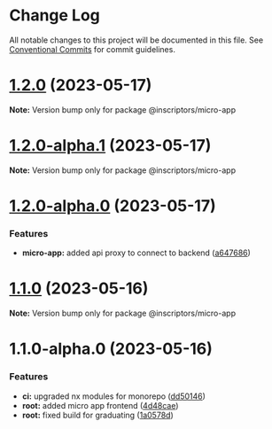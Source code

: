 # Change Log

All notable changes to this project will be documented in this file.
See [Conventional Commits](https://conventionalcommits.org) for commit guidelines.

# [1.2.0](https://github.com/inscriptors/neuro-nexus/compare/v1.2.0-alpha.1...v1.2.0) (2023-05-17)

**Note:** Version bump only for package @inscriptors/micro-app

# [1.2.0-alpha.1](https://github.com/inscriptors/neuro-nexus/compare/v1.2.0-alpha.0...v1.2.0-alpha.1) (2023-05-17)

**Note:** Version bump only for package @inscriptors/micro-app

# [1.2.0-alpha.0](https://github.com/inscriptors/neuro-nexus/compare/v1.1.0...v1.2.0-alpha.0) (2023-05-17)

### Features

-   **micro-app:** added api proxy to connect to backend ([a647686](https://github.com/inscriptors/neuro-nexus/commit/a6476868d006be820699b87fed76be9f8753ce00))

# [1.1.0](https://github.com/inscriptors/neuro-nexus/compare/v1.1.0-alpha.0...v1.1.0) (2023-05-16)

**Note:** Version bump only for package @inscriptors/micro-app

# 1.1.0-alpha.0 (2023-05-16)

### Features

-   **ci:** upgraded nx modules for monorepo ([dd50146](https://github.com/inscriptors/neuro-nexus/commit/dd5014686e876fd94f94c7cc2d86cbe5aa8f468f))
-   **root:** added micro app frontend ([4d48cae](https://github.com/inscriptors/neuro-nexus/commit/4d48cae8d433ec8aed441ce7a24427ce57fc0b84))
-   **root:** fixed build for graduating ([1a0578d](https://github.com/inscriptors/neuro-nexus/commit/1a0578dd3bc04f382559e58e5a27325a15fbd4bd))
